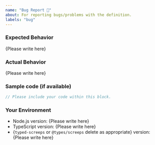 ```yaml
---
name: "Bug Report 🐛"
about: For reporting bugs/problems with the definition.
labels: "bug"
---
```


<!-- Please replace {Please write here} with your description. -->

### Expected Behavior

{Please write here}

### Actual Behavior

{Please write here}

### Sample code (if available)

```ts
// Please include your code within this block.
```

### Your Environment

- Node.js version: {Please write here}
- TypeScript version: {Please write here}
- {`typed-screeps` or `@types/screeps` delete as appropriate} version: {Please write here}
